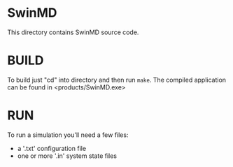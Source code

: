 # SwinMD
This directory contains SwinMD source code.

# BUILD
To build just "cd" into <SwinMD> directory and then run `make`. The compiled application can be found in <products/SwinMD.exe> 
 
# RUN
To run a simulation you'll need a few files:
  - a '.txt' configuration file
  - one or more '.in' system state files
